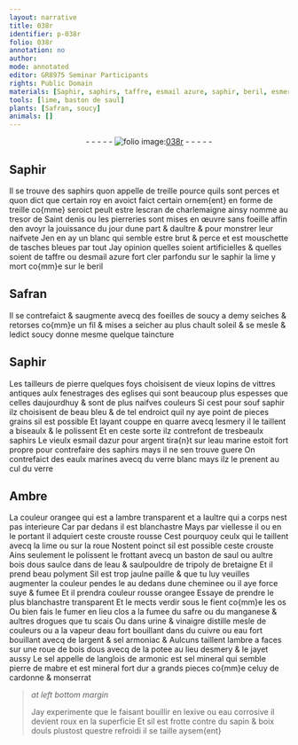 ```yaml
---
layout: narrative
title: 038r
identifier: p-038r
folio: 038r
annotation: no
author:
mode: annotated
editor: GR8975 Seminar Participants
rights: Public Domain
materials: [Saphir, saphirs, taffre, esmail azure, saphir, beril, esmery, esmail, argent, eaulx marines, verre blanc, Ambre, ambre, saul, bois dous, eau, tripoly de bretaigne, suye, safre, manganese, urine, vinaigre distille, eau fort, cuivre, sel armoniac, potee, jayet, sel mineral, pierre de mabre, lexive, eau corrosive, sapin, boix douls]
tools: [lime, baston de saul]
plants: [Safran, soucy]
animals: []
---
```


<div class="folio" align="center">- - - - - <a href="http://gallica.bnf.fr/ark:/12148/btv1b10500001g/f81.image" target="_blank"><img src="https://cu-mkp.github.io/2017-workshop-edition/assets/photo-icon.png" alt="folio image: " style="display:inline-block; margin-bottom:-3px;"/>038r</a> - - - - - </div>    

## <span class="m">Saphir</span>

 
Il se trouve des <span class="m">saphirs</span> quon appelle de treille pource quils sont perces et quon dict que certain <span class="pro">roy</span> en avoict faict certain ornem{ent} en forme de treille co{mme} seroict peult estre lescran de <span class="pn">charlemaigne</span> ainsy nomme au tresor de <span class="pl">Saint denis</span> ou les pierreries sont mises en œuvre sans foeille affin den avoyr la jouissance du jour dune part & daultre & pour monstrer leur naifvete Jen en ay un blanc qui semble estre brut & perce et est mouschette de tasches bleues par tout Jay opinion quelles soient artificielles & quelles soient  de <span class="m">taffre</span> ou d<span class="m">esmail azure</span> fort cler parfondu sur le <span class="m">saphir</span>  la <span class="tl">lime</span> y mort co{mm}e sur le <span class="m">beril</span>
   

## <span class="pa">Safran</span>

 
Il se contrefaict & saugmente avecq des foeilles de <span class="pa">soucy</span> a demy seiches & retorses co{mm}e un fil & mises a seicher au plus chault soleil & se mesle & ledict <span class="pa">soucy</span> donne mesme quelque taincture
   

## <span class="m">Saphir</span>

 
Les <span class="pro">tailleurs de pierre</span> quelques foys choisisent de vieux lopins de vittres antiques aulx fenestrages des <span class="env">eglises</span> qui sont beaucoup plus espesses que celles daujourdhuy & sont de plus naifves couleurs Si cest pour souf <span class="m">saphir</span> ilz choisisent de beau bleu & de tel endroict quil ny aye point de pieces grains sil est possible Et layant couppe en quarre avecq l<span class="m">esmery</span> il le taillent a biseaulx & le polissent Et en ceste sorte ilz contrefont de tresbeaulx <span class="m">saphirs</span> Le vieulx <span class="m">esmail</span> dazur pour <span class="m">argent</span> tira{n}t sur leau marine estoit fort propre pour contrefaire des <span class="m">saphirs</span> mays il ne sen trouve guere On contrefaict des <span class="m">eaulx marines</span> avecq du <span class="m">verre blanc</span> mays ilz le prenent au cul du verre
    

## <span class="m">Ambre</span>

 
La couleur orangee qui est a l<span class="m">ambre</span> transparent et a laultre qui a corps nest pas interieure Car par dedans il est blanchastre Mays par viellesse il ou en le portant il adquiert ceste crouste rousse Cest pourquoy ceulx qui le taillent avecq la lime ou sur la roue Nostent poinct sil est possible ceste crouste Ains seulement le polissent le frottant avecq un <span class="tl">baston de <span class="m">saul</span></span> ou aultre <span class="m">bois dous</span> saulce dans de l<span class="m">eau</span> & saulpouldre de <span class="m">tripoly de <span class="pl">bretaigne</span></span> Et il prend beau polyment Sil est trop jaulne paille & que tu luy veuilles augmenter la couleur pendes le au dedans dune <span class="env">cheminee</span> ou il aye force <span class="m">suye</span> & fumee Et il prendra couleur rousse orangee Essaye de prendre le plus blanchastre transparent Et le mects verdir sous le fient co{mm}e les os Ou bien fais le fumer en <span class="env">lieu clos</span> a la fumee du <span class="m">safre</span> ou du <span class="m">manganese</span> & aultres drogues que tu scais Ou dans <span class="m">urine</span> & <span class="m">vinaigre distille</span> mesle de couleurs ou a la vapeur d<span class="m">eau fort</span> bouillant dans du <span class="m">cuivre</span> ou <span class="m">eau fort</span> bouillant avecq de l<span class="m">argent</span> & <span class="m">sel armoniac</span> & Aulcuns taillent l<span class="m">ambre</span> a faces sur une roue de <span class="m">bois dous</span> avecq de la <span class="m">potee</span> au lieu d<span class="m">esmery</span> & le <span class="m">jayet</span> aussy Le sel appelle de <span class="pl">langlois</span> de armonic est <span class="m">sel mineral</span> qui semble <span class="m">pierre de mabre</span> et est mineral fort dur a grands pieces co{mm}e celuy de <span class="pl">cardonne</span> & <span class="pl">monserrat</span>
 
> *at left bottom margin*
> 
>   Jay experimente que le faisant bouillir en <span class="m">lexive</span> ou <span class="m">eau corrosive</span> il devient roux en la superficie Et sil est frotte contre du <span class="m">sapin</span> & <span class="m">boix douls</span> plustost questre refroidi il se taille aysem{ent}
 